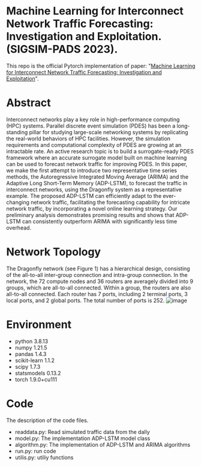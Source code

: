 # Machine Learning for Interconnect Network Traffic Forecasting: Investigation and Exploitation. (SIGSIM-PADS 2023).
This repo is the official Pytorch implementation of paper: "[Machine Learning for Interconnect Network Traffic Forecasting: Investigation and Exploitation](https://xiongxiaoxu.github.io/publications/PADS23_ML.pdf)".

# Abstract
Interconnect networks play a key role in high-performance computing (HPC) systems. Parallel discrete event simulation (PDES) has been a long-standing pillar for studying large-scale networking systems by replicating the real-world behaviors of HPC facilities. However, the simulation requirements and computational complexity of PDES are growing at an intractable rate. An active research topic is to build a surrogate-ready PDES framework where an accurate surrogate model built on machine learning can be used to forecast network traffic for improving PDES. In this paper, we make the first attempt to introduce two representative time series methods, the Autoregressive Integrated Moving Average (ARIMA) and the Adaptive Long Short-Term Memory (ADP-LSTM), to forecast the traffic in interconnect networks, using the Dragonfly system as a representative example. The proposed ADP-LSTM can efficiently adapt to the ever-changing network traffic, facilitating the forecasting capability for intricate network traffic, by incorporating a novel online learning strategy. Our preliminary analysis demonstrates promising results and shows that ADP-LSTM can consistently outperform ARIMA with significantly less time overhead.

# Network Topology
The Dragonfly network (see Figure 1) has a hierarchical design, consisting of the all-to-all inter-group connection and intra-group connection. In the network, the 72 compute nodes and 36 routers are averagely divided into 9 groups, which are all-to-all connected. Within a group, the routers are also all-to-all connected. Each router has 7 ports, including 2 terminal ports, 3 local ports, and 2 global ports. The total number of ports is 252.
![image](https://github.com/XiongxiaoXu/ML-SurrogateModel/assets/34889516/0801eaab-bcd6-4365-9131-2b1a2abb9b04)



# Environment
* python            3.8.13
* numpy             1.21.5
* pandas            1.4.3
* scikit-learn      1.1.2
* scipy             1.7.3
* statsmodels       0.13.2
* torch             1.9.0+cu111

# Code
The description of the code files.
* readdata.py: Read simulated traffic data from the dally
* model.py: The implementation ADP-LSTM model class
* algorithm.py: The implementation of ADP-LSTM and ARIMA algorithms
* run.py: run code
* utilis.py: utiliy functions

#
